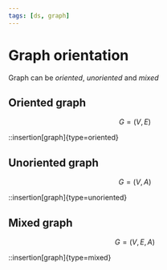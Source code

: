 ```yaml
---
tags: [ds, graph]
---
```


# Graph orientation

Graph can be _oriented_, _unoriented_ and _mixed_

## Oriented graph

$$
G = (V, E)
$$

::insertion[graph]{type=oriented}

<!--

viz: neato
:::
graph {
	bgcolor   = transparent
	arrowsize = .1
	node [
		shape     = circle
		width     = 0.1
		height    = 0.1
		fixedsize = true
		fontsize  = 0
		fillcolor = black
		style     = filled
	]
	edge [
		arrowsize = .6
		arrowhead = open
	]
	subgraph a {
		a0 -- a1 -- a2 -- a0
	}
}
:::
-->

## Unoriented graph

$$
G = (V, A)
$$

::insertion[graph]{type=unoriented}

<!--
viz: neato
:::
digraph {
	bgcolor   = transparent
	arrowsize = .1
	node [
		shape     = circle
		width     = 0.1
		height    = 0.1
		fixedsize = true
		fontsize  = 0
		fillcolor = black
		style     = filled
	]
	edge [
		arrowsize = 1
		arrowhead = open
	]
	subgraph a {
		a0 -> a1 -> a2 -> a0
	}
}
:::
-->

## Mixed graph

$$
G = (V, E, A)
$$

::insertion[graph]{type=mixed}

<!--
viz: neato
:::
digraph {
	bgcolor   = transparent
	arrowsize = .1
	margin = 0
	node [
		shape     = circle
		width     = 0.1
		height    = 0.1
		fixedsize = true
		fontsize  = 0
		fillcolor = black
		style     = filled
	]
	edge [
		arrowsize = 1
		arrowhead = open
	]
	subgraph a {
		a0 -> a1 -> a2
		a2 -> a0 [ dir = none ]
	}
}
:::
-->
